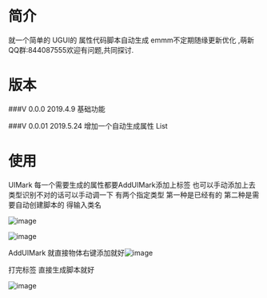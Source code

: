 # 简介

就一个简单的 UGUI的 属性代码脚本自动生成   emmm不定期随缘更新优化
,萌新QQ群:844087555欢迎有问题,共同探讨.

# 版本

###V 0.0.0   2019.4.9
基础功能

###V 0.0.01  2019.5.24
增加一个自动生成属性 List   



# 使用

UIMark        每一个需要生成的属性都要AddUIMark添加上标签 也可以手动添加上去  类型识别不对的话可以手动调一下  有两个指定类型 第一种是已经有的    第二种是需要自动创建脚本的 得输入类名

![image](https://github.com/LKaiGuo/KGScriptGenerator/blob/master/1554790305957.png)

![image](https://github.com/LKaiGuo/KGScriptGenerator/blob/master/1554790324596.png)

AddUIMark  就直接物体右键添加就好![image](https://github.com/LKaiGuo/KGScriptGenerator/blob/master/1554790568452.png)

打完标签  直接生成脚本就好

![image](https://github.com/LKaiGuo/KGScriptGenerator/blob/master/1554790855070.png)
